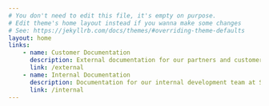 ```yaml
---
# You don't need to edit this file, it's empty on purpose.
# Edit theme's home layout instead if you wanna make some changes
# See: https://jekyllrb.com/docs/themes/#overriding-theme-defaults
layout: home
links: 
    - name: Customer Documentation
      description: External documentation for our partners and customers
      link: /external
    - name: Internal Documentation
      description: Documentation for our internal development team at Spare Labs 
      link: /internal
---
```



